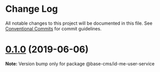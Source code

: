 # Change Log

All notable changes to this project will be documented in this file.
See [Conventional Commits](https://conventionalcommits.org) for commit guidelines.

# [0.1.0](https://github.com/base-cms/id-me/tree/master/services/user/compare/v0.0.1...v0.1.0) (2019-06-06)

**Note:** Version bump only for package @base-cms/id-me-user-service
